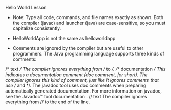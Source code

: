 ﻿
 Hello World Lesson

* Note: Type all code, commands, and file names exactly as shown. Both the compiler (javac) and launcher (java) are case-sensitive, so you must capitalize consistently.


* HelloWorldApp is not the same as helloworldapp


* Comments are ignored by the compiler but are useful to other programmers. The Java programming language supports three kinds of comments:

/* text */
The compiler ignores everything from /* to */.
/** documentation */
This indicates a documentation comment (doc comment, for short). The compiler ignores this kind of comment, just like it ignores comments that use /* and */. The javadoc tool uses doc comments when preparing automatically generated documentation. For more information on javadoc, see the Javadoc™ tool documentation .
// text
The compiler ignores everything from // to the end of the line.
